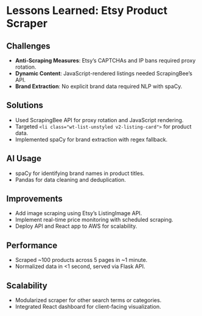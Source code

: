 # Lessons Learned: Etsy Product Scraper

## Challenges
- **Anti-Scraping Measures**: Etsy’s CAPTCHAs and IP bans required proxy rotation.
- **Dynamic Content**: JavaScript-rendered listings needed ScrapingBee’s API.
- **Brand Extraction**: No explicit brand data required NLP with spaCy.

## Solutions
- Used ScrapingBee API for proxy rotation and JavaScript rendering.
- Targeted `<li class="wt-list-unstyled v2-listing-card">` for product data.
- Implemented spaCy for brand extraction with regex fallback.

## AI Usage
- spaCy for identifying brand names in product titles.
- Pandas for data cleaning and deduplication.

## Improvements
- Add image scraping using Etsy’s ListingImage API.
- Implement real-time price monitoring with scheduled scraping.
- Deploy API and React app to AWS for scalability.

## Performance
- Scraped ~100 products across 5 pages in ~1 minute.
- Normalized data in <1 second, served via Flask API.

## Scalability
- Modularized scraper for other search terms or categories.
- Integrated React dashboard for client-facing visualization.
